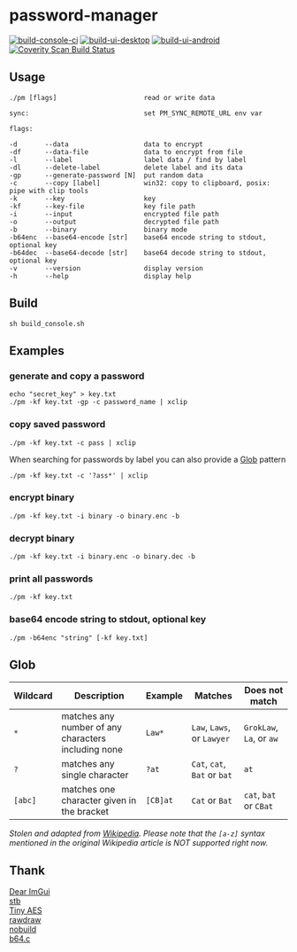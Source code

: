 # password-manager

[![build-console-ci](https://github.com/Ciremun/password-manager/actions/workflows/build-console.yml/badge.svg)](https://github.com/Ciremun/password-manager/actions) [![build-ui-desktop](https://github.com/Ciremun/password-manager/actions/workflows/build-ui-desktop.yml/badge.svg)](https://github.com/Ciremun/password-manager/actions) [![build-ui-android](https://github.com/Ciremun/password-manager/actions/workflows/build-ui-android.yml/badge.svg)](https://github.com/Ciremun/password-manager/actions) [![Coverity Scan Build Status](https://scan.coverity.com/projects/23849/badge.svg)](https://scan.coverity.com/projects/ciremun-password-manager)

## Usage

    ./pm [flags]                      read or write data

    sync:                             set PM_SYNC_REMOTE_URL env var

    flags:

    -d       --data                   data to encrypt
    -df      --data-file              data to encrypt from file
    -l       --label                  label data / find by label
    -dl      --delete-label           delete label and its data
    -gp      --generate-password [N]  put random data
    -c       --copy [label]           win32: copy to clipboard, posix: pipe with clip tools
    -k       --key                    key
    -kf      --key-file               key file path
    -i       --input                  encrypted file path
    -o       --output                 decrypted file path
    -b       --binary                 binary mode
    -b64enc  --base64-encode [str]    base64 encode string to stdout, optional key
    -b64dec  --base64-decode [str]    base64 decode string to stdout, optional key
    -v       --version                display version
    -h       --help                   display help

## Build

    sh build_console.sh

## Examples

### generate and copy a password

	echo "secret_key" > key.txt
	./pm -kf key.txt -gp -c password_name | xclip

### copy saved password

	./pm -kf key.txt -c pass | xclip

When searching for passwords by label you can also provide a [Glob](#glob) pattern

	./pm -kf key.txt -c '?ass*' | xclip

### encrypt binary

	./pm -kf key.txt -i binary -o binary.enc -b

### decrypt binary

	./pm -kf key.txt -i binary.enc -o binary.dec -b

### print all passwords

    ./pm -kf key.txt

### base64 encode string to stdout, optional key

    ./pm -b64enc "string" [-kf key.txt]

## Glob

| Wildcard | Description                                         | Example  | Matches                      | Does not match           |
|----------|-----------------------------------------------------|----------|------------------------------|--------------------------|
| `*`      | matches any number of any characters including none | `Law*`   | `Law`, `Laws`, or `Lawyer`   | `GrokLaw`, `La`, or `aw` |
| `?`      | matches any single character                        | `?at`    | `Cat`, `cat`, `Bat` or `bat` | `at`                     |
| `[abc]`  | matches one character given in the bracket          | `[CB]at` | `Cat` or `Bat`               | `cat`, `bat` or `CBat`   |

*Stolen and adapted from [Wikipedia](https://en.wikipedia.org/wiki/Glob_(programming)#Syntax). Please note that the `[a-z]` syntax mentioned in the original Wikipedia article is NOT supported right now.*

## Thank

[Dear ImGui](https://github.com/ocornut/imgui)  
[stb](https://github.com/nothings/stb)  
[Tiny AES](https://github.com/kokke/tiny-AES-c)  
[rawdraw](https://github.com/cntools/rawdraw)  
[nobuild](https://github.com/tsoding/nobuild)  
[b64.c](https://github.com/littlstar/b64.c)  
